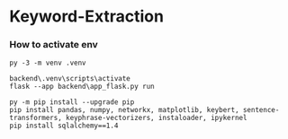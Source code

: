 # Keyword-Extraction



### How to activate env
```
py -3 -m venv .venv
```

```
backend\.venv\scripts\activate
flask --app backend\app_flask.py run

py -m pip install --upgrade pip
pip install pandas, numpy, networkx, matplotlib, keybert, sentence-transformers, keyphrase-vectorizers, instaloader, ipykernel
pip install sqlalchemy==1.4

```

<!-- $ python -m venv projectname
$ source projectname/bin/activate
(venv) $ pip install ipykernel
(venv) $ ipython kernel install --user --name=projectname -->
